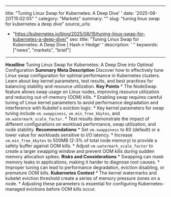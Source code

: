 ﻿---

title: "Tuning Linux Swap for Kubernetes: A Deep Dive''
date: '2025-08-20T15:02:05""
category: "Markets"
summary: ""
slug: "tuning linux swap for kubernetes a deep dive"
source_urls:
  - "https://kubernetes.io/blog/2025/08/19/tuning-linux-swap-for-kubernetes-a-deep-dive/"
seo:
  title: "Tuning Linux Swap for Kubernetes: A Deep Dive | Hash n Hedge''
  description: '"
  keywords: ["news", "markets", "brief"]

---
**Headline** Tuning Linux Swap for Kubernetes: A Deep Dive into Optimal Configuration  **Summary Meta Description** Discover how to effectively tune Linux swap configuration for optimal performance in Kubernetes clusters. Learn about key kernel parameters, test results, and best practices for balancing stability and resource utilization.  **Key Points**  * The NodeSwap feature allows swap usage on Linux nodes, improving resource utilization and reducing out-of-memory (OOM) kills. * Enabling swap requires careful tuning of Linux kernel parameters to avoid performance degradation and interference with Kubelet's eviction logic. * Key kernel parameters for swap tuning include `vm.swappiness`, `vm.min_free_kbytes`, and `vm.watermark_scale_factor`. * Test results demonstrate the impact of different configurations on workload performance, swap utilization, and node stability.  **Recommendations**  * Set `vm.swappiness` to 60 (default) or a lower value for workloads sensitive to I/O latency. * Increase `vm.min_free_kbytes` to 500MB (2-3% of total node memory) to provide a safety buffer against OOM kills. * Adjust `vm.watermark_scale_factor` to create a larger swapping window and prevent OOM kills during sudden memory allocation spikes.  **Risks and Considerations**  * Swapping can mask memory leaks in applications, making it harder to diagnose root causes. * Improper tuning can lead to performance degradation, eviction disabling, or premature OOM kills.  **Kubernetes Context**  * The kernel watermarks and kubelet eviction threshold create a series of memory pressure zones on a node. * Adjusting these parameters is essential for configuring Kubernetes-managed evictions before OOM kills occur. 
